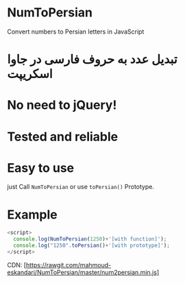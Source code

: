 # NumToPersian

Convert numbers to Persian letters in  JavaScript

# تبدیل عدد به حروف فارسی در جاوا اسکریپت

# No need to jQuery!

# Tested and reliable

# Easy to use

just Call `NumToPersian` or use `toPersian()` Prototype.

# Example

```javascript
<script>
  console.log(NumToPersian(1250)+'[with function]');
  console.log("1250".toPersian()+'[with prototype]');
</script>
```

CDN:
[https://rawgit.com/mahmoud-eskandari/NumToPersian/master/num2persian.min.js]
